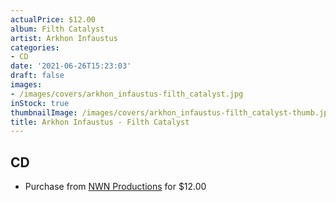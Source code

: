 ```yaml
---
actualPrice: $12.00
album: Filth Catalyst
artist: Arkhon Infaustus
categories:
- CD
date: '2021-06-26T15:23:03'
draft: false
images:
- /images/covers/arkhon_infaustus-filth_catalyst.jpg
inStock: true
thumbnailImage: /images/covers/arkhon_infaustus-filth_catalyst-thumb.jpg
title: Arkhon Infaustus - Filth Catalyst
---
```


## CD
* Purchase from [NWN Productions](http://shop.nwnprod.com/index.php?route=product/product&path=93&product_id=12443&sort=pd.name&order=ASC) for $12.00
